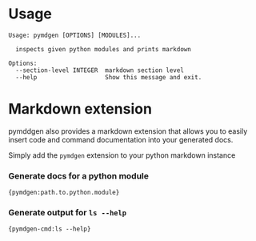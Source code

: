 # Usage

```
Usage: pymdgen [OPTIONS] [MODULES]...

  inspects given python modules and prints markdown

Options:
  --section-level INTEGER  markdown section level
  --help                   Show this message and exit.
```

# Markdown extension

pymddgen also provides a markdown extension that allows you to
easily insert code and command documentation into your generated
docs.

Simply add the `pymdgen` extension to your python markdown instance

### Generate docs for a python module

```
{pymdgen:path.to.python.module}
```

### Generate output for `ls --help`

```
{pymdgen-cmd:ls --help}
```
